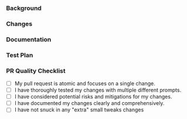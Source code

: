 <!-- ⚠️ At the moment any non-essential commands are not being merged.
If you want to add non-essential commands to Auto-GPT, please create a plugin instead.
We are expecting to ship plugin support within the week (PR #757).
Resources:
* https://github.com/Significant-Gravitas/Auto-GPT-Plugin-Template
-->

<!-- 📢 Announcement
We've recently noticed an increase in pull requests focusing on combining multiple changes. While the intentions behind these PRs are appreciated, it's essential to maintain a clean and manageable git history. To ensure the quality of our repository, we kindly ask you to adhere to the following guidelines when submitting PRs:

Focus on a single, specific change.
Do not include any unrelated or "extra" modifications.
Provide clear documentation and explanations of the changes made.
Ensure diffs are limited to the intended lines — no applying preferred formatting styles or line endings (unless that's what the PR is about).
For guidance on committing only the specific lines you have changed, refer to this helpful video: https://youtu.be/8-hSNHHbiZg

By following these guidelines, your PRs are more likely to be merged quickly after testing, as long as they align with the project's overall direction. -->

### Background
<!-- Provide a concise overview of the rationale behind this change. Include relevant context, prior discussions, or links to related issues. Ensure that the change aligns with the project's overall direction. -->

### Changes
<!-- Describe the specific, focused change made in this pull request. Detail the modifications clearly and avoid any unrelated or "extra" changes. -->

### Documentation
<!-- Explain how your changes are documented, such as in-code comments or external documentation. Ensure that the documentation is clear, concise, and easy to understand. -->

### Test Plan
<!-- Describe how you tested this functionality. Include steps to reproduce, relevant test cases, and any other pertinent information. -->

### PR Quality Checklist
- [ ] My pull request is atomic and focuses on a single change.
- [ ] I have thoroughly tested my changes with multiple different prompts.
- [ ] I have considered potential risks and mitigations for my changes.
- [ ] I have documented my changes clearly and comprehensively.
- [ ] I have not snuck in any "extra" small tweaks changes <!-- Submit these as separate Pull Requests, they are the easiest to merge! -->

<!-- If you haven't added tests, please explain why. If you have, check the appropriate box and make sure your tests are in the right folder and are named correctly. If you've ensured your PR is atomic and well-documented, check the corresponding boxes. -->

<!-- By submitting this, I agree that my pull request should be closed if I do not fill this out or follow the guidelines. -->
